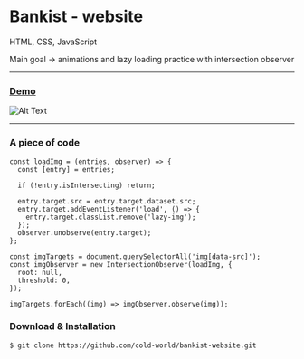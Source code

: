 Bankist - website
=======================================

HTML, CSS, JavaScript

Main goal -> animations and lazy loading practice with intersection observer

* * *
### [Demo](https://cold-world.github.io/bankist-website/)

![Alt Text](https://i.ibb.co/Njn1gb4/2.gif)

* * *



### A piece of code

```// Lazy images
const loadImg = (entries, observer) => {
  const [entry] = entries;
  
  if (!entry.isIntersecting) return;
  
  entry.target.src = entry.target.dataset.src;
  entry.target.addEventListener('load', () => {
    entry.target.classList.remove('lazy-img');
  });
  observer.unobserve(entry.target);
};

const imgTargets = document.querySelectorAll('img[data-src]');
const imgObserver = new IntersectionObserver(loadImg, {
  root: null,
  threshold: 0,
});

imgTargets.forEach((img) => imgObserver.observe(img));
```

### Download & Installation

```shell 
$ git clone https://github.com/cold-world/bankist-website.git
```
